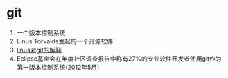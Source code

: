 git
==============================

1. 一个版本控制系统
2. Linus Torvalds发起的一个开源软件
3. [linus对git的解释](https://github.com/git/git#readme)
4. Eclipse基金会在年度社区调查报告中称有27%的专业软件开发者使用git作为第一版本控制系统(2012年5月)
